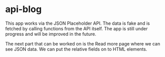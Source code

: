 # api-blog

This app works via the JSON Placeholder API. The data is fake and is fetched by calling functions from the API itself.
The app is still under progress and will be improved in the future.

The next part that can be worked on is the Read more page where we can see JSON data. We can put the relative fields on to HTML elements.
